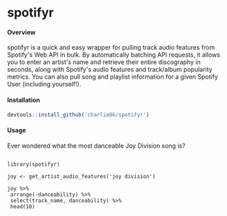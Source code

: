 # spotifyr

#### Overview
spotifyr is a quick and easy wrapper for pulling track audio features from Spotify's Web API in bulk. By automatically batching API requests, it allows you to enter an artist's name and retrieve their entire discography in seconds, along with Spotify's audio features and track/album popularity metrics. You can also pull song and playlist information for a given Spotify User (including yourself!).

#### Installation
```r
devtools::install_github('charlie86/spotifyr')
```

#### Usage
Ever wondered what the most danceable Joy Division song is?

```{r echo=FALSE}

library(spotifyr)

joy <- get_artist_audio_features('joy division')

joy %>% 
 arrange(-danceability) %>% 
 select(track_name, danceability) %>% 
 head(10)
 
```

